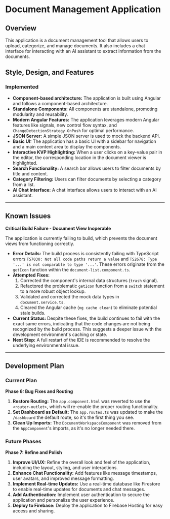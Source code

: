 # Document Management Application

## Overview

This application is a document management tool that allows users to upload, categorize, and manage documents. It also includes a chat interface for interacting with an AI assistant to extract information from the documents.

## Style, Design, and Features

### Implemented

- **Component-based architecture:** The application is built using Angular and follows a component-based architecture.
- **Standalone Components:** All components are standalone, promoting modularity and reusability.
- **Modern Angular Features:** The application leverages modern Angular features like signals, new control flow syntax, and `ChangeDetectionStrategy.OnPush` for optimal performance.
- **JSON Server:** A simple JSON server is used to mock the backend API.
- **Basic UI:** The application has a basic UI with a sidebar for navigation and a main content area to display the components.
- **Interactive KVP Highlighting:** When a user clicks on a key-value pair in the editor, the corresponding location in the document viewer is highlighted.
- **Search Functionality:** A search bar allows users to filter documents by title and content.
- **Category Filtering:** Users can filter documents by selecting a category from a list.
- **AI Chat Interface:** A chat interface allows users to interact with an AI assistant.

---

## Known Issues

**Critical Build Failure - Document View Inoperable**

The application is currently failing to build, which prevents the document views from functioning correctly.

- **Error Details:** The build process is consistently failing with TypeScript errors `TS7030: Not all code paths return a value` and `TS2678: Type '...' is not comparable to type '...'`. These errors originate from the `getIcon` function within the `document-list.component.ts`.
- **Attempted Fixes:**
    1.  Corrected the component's internal data structures (`trash` signal).
    2.  Refactored the problematic `getIcon` function from a `switch` statement to a more robust object lookup.
    3.  Validated and corrected the mock data types in `document.service.ts`.
    4.  Cleared the Angular cache (`ng cache clean`) to eliminate potential stale builds.
- **Current Status:** Despite these fixes, the build continues to fail with the exact same errors, indicating that the code changes are not being recognized by the build process. This suggests a deeper issue with the development environment's caching or state.
- **Next Step:** A full restart of the IDE is recommended to resolve the underlying environmental issue.

---

## Development Plan

### Current Plan

**Phase 6: Bug Fixes and Routing**

1.  **Restore Routing:** The `app.component.html` was reverted to use the `<router-outlet>`, which will re-enable the proper routing functionality.
2.  **Set Dashboard as Default:** The `app.routes.ts` was updated to make the `/dashboard` the default route, so it's the first thing you see.
3.  **Clean Up Imports:** The `DocumentWorkspaceComponent` was removed from the `AppComponent`'s imports, as it's no longer needed there.

### Future Phases

**Phase 7: Refine and Polish**

1.  **Improve UI/UX:** Refine the overall look and feel of the application, including the layout, styling, and user interactions.
2.  **Enhance Chat Functionality:** Add features like message timestamps, user avatars, and improved message formatting.
3.  **Implement Real-time Updates:** Use a real-time database like Firestore to enable real-time updates for documents and chat messages.
4.  **Add Authentication:** Implement user authentication to secure the application and personalize the user experience.
5.  **Deploy to Firebase:** Deploy the application to Firebase Hosting for easy access and sharing.
